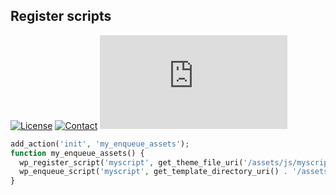 ## Register scripts
[![License](https://img.shields.io/github/license/dedewiweka/snippets?color=brightgreen)](https://github.com/dedewiweka/snippets/blob/main/LICENSE) [![Contact](https://img.shields.io/badge/contact-Dede%20Wiweka-orange)](https://dede.wiweka.com/development) ![File size](https://img.shields.io/github/size/dedewiweka/snippets/Assets/register-script.md) 
```php
add_action('init', 'my_enqueue_assets');
function my_enqueue_assets() {
  wp_register_script('myscript', get_theme_file_uri('/assets/js/myscript.js'));
  wp_enqueue_script('myscript', get_template_directory_uri() . '/assets/js/myscript.js', array('jquery'), '1', true);
}
```